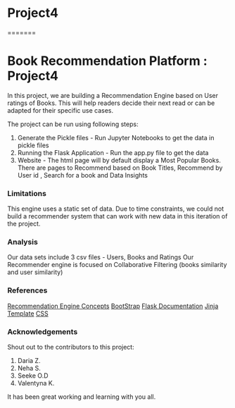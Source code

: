 # Project4
=======
# Book Recommendation Platform : Project4
In this project, we are building a Recommendation Engine based on User ratings of Books. This will help readers decide their next read or can be adapted for their specific use cases.


The project can be run using following steps:
1. Generate the Pickle files  - Run Jupyter Notebooks to get the data in pickle files
2. Running the Flask Application - Run the app.py file to get the data
3. Website - The html page will by default display a Most Popular Books. There are pages to Recommend based on Book Titles, Recommend by User id , Search for a book and Data Insights


### Limitations
This engine uses a static set of data. Due to time constraints, we could not build a recommender system that can work with new data in this iteration of the project.

### Analysis
Our data sets include 3 csv files - Users, Books and Ratings
Our Recommender engine is focused on Collaborative Filtering (books similarity and user similarity) 


### References
[Recommendation Engine Concepts](https://www.analyticsvidhya.com/blog/2018/06/comprehensive-guide-recommendation-engine-python/)
[BootStrap](https://www.w3schools.com/bootstrap/bootstrap_get_started.asp)
[Flask Documentation](https://flask.palletsprojects.com/en/3.0.x/)
[Jinja Template](https://jinja.palletsprojects.com/en/3.1.x/)
[CSS](https://www.w3schools.com/css/)


### Acknowledgements
Shout out to the contributors to this project:
1. Daria Z.
2. Neha S.
3. Seeke O.D
4. Valentyna K.

It has been great working and learning with you all.

 
